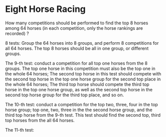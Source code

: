 # Eight Horse Racing

How many competitions should be performed to find the top 8 horses among 64 horses 
(in each competition, only the horse rankings are recorded) ?

$8$ tests: Group the $64$ horses into $8$ groups, and perform $8$ competitions for all $64$ horses.
The top $8$ horses should be all in one group, or different groups.

The $9$-th test: conduct a competition for all top one horses from the $8$ groups.
The top one horse in this competition must also be the top one in the whole $64$ horses;
The second top horse in this test should compete with the second top horse in the top one horse group for the second top place in the whole $64$ horses;
The third top horse should compete the third top horse in the top one horse group, as well as the second top horse in the second top horse group for the third top place, and so on.

The $10$-th test: conduct a competition for the top two, three, four in the top horse group;
top one, two, three in the the second horse group, and the third top horse from the $9$-th test.
This test should find the second top, third top horses from the all $64$ horses.

The $11$-th test: 